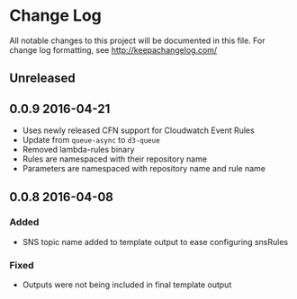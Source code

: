 # Change Log
All notable changes to this project will be documented in this file. For change log formatting, see http://keepachangelog.com/

## Unreleased

## 0.0.9 2016-04-21
- Uses newly released CFN support for Cloudwatch Event Rules
- Update from `queue-async` to `d3-queue`
- Removed lambda-rules binary
- Rules are namespaced with their repository name
- Parameters are namespaced with repository name and rule name

## 0.0.8 2016-04-08

### Added
- SNS topic name added to template output to ease configuring snsRules

### Fixed
- Outputs were not being included in final template output

